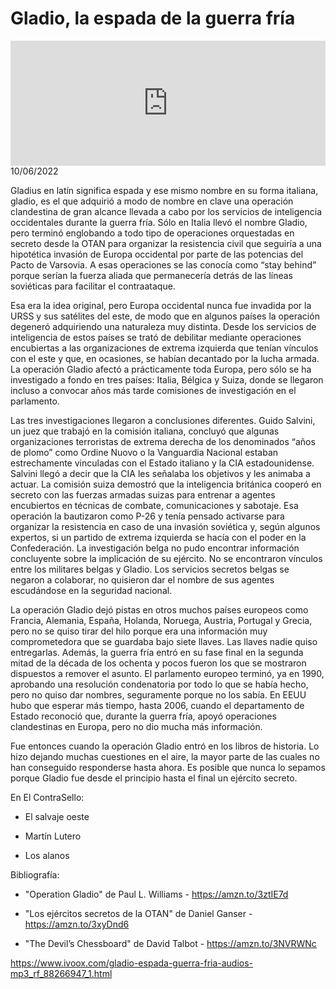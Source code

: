 # Gladio, la espada de la guerra fría
<iframe id='audio_88903085' frameborder='0' allowfullscreen='' scrolling='no' height='200' style='width:100%;' src='https://www.ivoox.com/player_ej_88266947_6_1.html' loading='lazy'></iframe>10/06/2022

Gladius en latín significa espada y ese mismo nombre en su forma italiana, gladio, es el que adquirió a modo de nombre en clave una operación clandestina de gran alcance llevada a cabo por los servicios de inteligencia occidentales durante la guerra fría. Sólo en Italia llevó el nombre Gladio, pero terminó englobando a todo tipo de operaciones orquestadas en secreto desde la OTAN para organizar la resistencia civil que seguiría a una hipotética invasión de Europa occidental por parte de las potencias del Pacto de Varsovia. A esas operaciones se las conocía como “stay behind” porque serían la fuerza aliada que permanecería detrás de las líneas soviéticas para facilitar el contraataque. 

 Esa era la idea original, pero Europa occidental nunca fue invadida por la URSS y sus satélites del este, de modo que en algunos países la operación degeneró adquiriendo una naturaleza muy distinta. Desde los servicios de inteligencia de estos países se trató de debilitar mediante operaciones encubiertas a las organizaciones de extrema izquierda que tenían vínculos con el este y que, en ocasiones, se habían decantado por la lucha armada. La operación Gladio afectó a prácticamente toda Europa, pero sólo se ha investigado a fondo en tres países: Italia, Bélgica y Suiza, donde se llegaron incluso a convocar años más tarde comisiones de investigación en el parlamento.  

 Las tres investigaciones llegaron a conclusiones diferentes. Guido Salvini, un juez que trabajó en la comisión italiana, concluyó que algunas organizaciones terroristas de extrema derecha de los denominados “años de plomo” como Ordine Nuovo o la Vanguardia Nacional estaban estrechamente vinculadas con el Estado italiano y la CIA estadounidense. Salvini llegó a decir que la CIA les señalaba los objetivos y les animaba a actuar. La comisión suiza demostró que la inteligencia británica cooperó en secreto con las fuerzas armadas suizas para entrenar a agentes encubiertos en técnicas de combate, comunicaciones y sabotaje. Esa operación la bautizaron como P-26 y tenía pensado activarse para organizar la resistencia en caso de una invasión soviética y, según algunos expertos, si un partido de extrema izquierda se hacía con el poder en la Confederación. La investigación belga no pudo encontrar información concluyente sobre la implicación de su ejército. No se encontraron vínculos entre los militares belgas y Gladio. Los servicios secretos belgas se negaron a colaborar, no quisieron dar el nombre de sus agentes escudándose en la seguridad nacional.   

 La operación Gladio dejó pistas en otros muchos países europeos como Francia, Alemania, España, Holanda, Noruega, Austria, Portugal y Grecia, pero no se quiso tirar del hilo porque era una información muy comprometedora que se guardaba bajo siete llaves. Las llaves nadie quiso entregarlas. Además, la guerra fría entró en su fase final en la segunda mitad de la década de los ochenta y pocos fueron los que se mostraron dispuestos a remover el asunto. El parlamento europeo terminó, ya en 1990, aprobando una resolución condenatoria por todo lo que se había hecho, pero no quiso dar nombres, seguramente porque no los sabía. En EEUU hubo que esperar más tiempo, hasta 2006, cuando el departamento de Estado reconoció que, durante la guerra fría, apoyó operaciones clandestinas en Europa, pero no dio mucha más información.  

 Fue entonces cuando la operación Gladio entró en los libros de historia. Lo hizo dejando muchas cuestiones en el aire, la mayor parte de las cuales no han conseguido responderse hasta ahora. Es posible que nunca lo sepamos porque Gladio fue desde el principio hasta el final un ejército secreto.  

 En El ContraSello:

 - El salvaje oeste

 - Martín Lutero

 - Los alanos 

 Bibliografía:

 - "Operation Gladio" de Paul L. Williams - https://amzn.to/3ztIE7d

 - "Los ejércitos secretos de la OTAN" de Daniel Ganser - https://amzn.to/3xyDnd6

 - "The Devil’s Chessboard" de David Talbot - https://amzn.to/3NVRWNc 

 

https://www.ivoox.com/gladio-espada-guerra-fria-audios-mp3_rf_88266947_1.html
